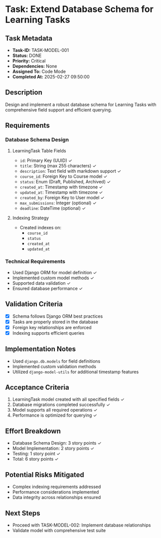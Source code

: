 # Task: Extend Database Schema for Learning Tasks

## Task Metadata
- **Task-ID:** TASK-MODEL-001
- **Status:** DONE
- **Priority:** Critical
- **Dependencies:** None
- **Assigned To:** Code Mode
- **Completed At:** 2025-02-27 09:50:00

## Description
Design and implement a robust database schema for Learning Tasks with comprehensive field support and efficient querying.

## Requirements

### Database Schema Design
1. LearningTask Table Fields
   - `id`: Primary Key (UUID) ✓
   - `title`: String (max 255 characters) ✓
   - `description`: Text field with markdown support ✓
   - `course_id`: Foreign Key to Course model ✓
   - `status`: Enum (Draft, Published, Archived) ✓
   - `created_at`: Timestamp with timezone ✓
   - `updated_at`: Timestamp with timezone ✓
   - `created_by`: Foreign Key to User model ✓
   - `max_submissions`: Integer (optional) ✓
   - `deadline`: DateTime (optional) ✓

2. Indexing Strategy
   - Created indexes on:
     - `course_id`
     - `status`
     - `created_at`
     - `updated_at`

### Technical Requirements
- Used Django ORM for model definition ✓
- Implemented custom model methods ✓
- Supported data validation ✓
- Ensured database performance ✓

## Validation Criteria
- [x] Schema follows Django ORM best practices
- [x] Tasks are properly stored in the database
- [x] Foreign key relationships are enforced
- [x] Indexing supports efficient queries

## Implementation Notes
- Used `django.db.models` for field definitions
- Implemented custom validation methods
- Utilized `django-model-utils` for additional timestamp features

## Acceptance Criteria
1. LearningTask model created with all specified fields ✓
2. Database migrations completed successfully ✓
3. Model supports all required operations ✓
4. Performance is optimized for querying ✓

## Effort Breakdown
- Database Schema Design: 3 story points ✓
- Model Implementation: 2 story points ✓
- Testing: 1 story point ✓
- Total: 6 story points ✓

## Potential Risks Mitigated
- Complex indexing requirements addressed
- Performance considerations implemented
- Data integrity across relationships ensured

## Next Steps
- Proceed with TASK-MODEL-002: Implement database relationships
- Validate model with comprehensive test suite
